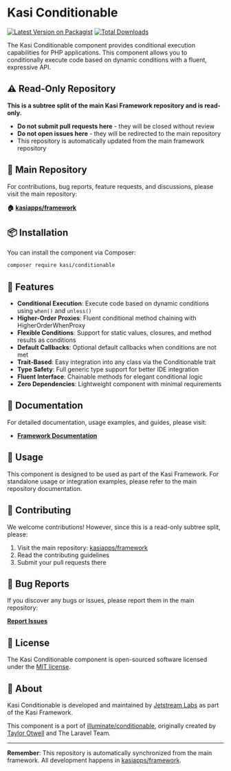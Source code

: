 # Kasi Conditionable

[![Latest Version on Packagist](https://img.shields.io/packagist/v/kasi/conditionable.svg?style=flat)](https://packagist.org/packages/kasi/conditionable)
[![Total Downloads](https://img.shields.io/packagist/dt/kasi/conditionable.svg?style=flat)](https://packagist.org/packages/kasi/conditionable)

The Kasi Conditionable component provides conditional execution capabilities for PHP applications. This component allows you to conditionally execute code based on dynamic conditions with a fluent, expressive API.

## ⚠️ Read-Only Repository

**This is a subtree split of the main Kasi Framework repository and is read-only.**

- **Do not submit pull requests here** - they will be closed without review
- **Do not open issues here** - they will be redirected to the main repository
- This repository is automatically updated from the main framework repository

## 📍 Main Repository

For contributions, bug reports, feature requests, and discussions, please visit the main repository:

**🏠 [kasiapps/framework](https://github.com/kasiapps/framework)**

## 📦 Installation

You can install the component via Composer:

```bash
composer require kasi/conditionable
```

## 🚀 Features

- **Conditional Execution**: Execute code based on dynamic conditions using `when()` and `unless()`
- **Higher-Order Proxies**: Fluent conditional method chaining with HigherOrderWhenProxy
- **Flexible Conditions**: Support for static values, closures, and method results as conditions
- **Default Callbacks**: Optional default callbacks when conditions are not met
- **Trait-Based**: Easy integration into any class via the Conditionable trait
- **Type Safety**: Full generic type support for better IDE integration
- **Fluent Interface**: Chainable methods for elegant conditional logic
- **Zero Dependencies**: Lightweight component with minimal requirements

## 📖 Documentation

For detailed documentation, usage examples, and guides, please visit:

- **[Framework Documentation](https://docs.kasiapp.com)**

## 🔧 Usage

This component is designed to be used as part of the Kasi Framework. For standalone usage or integration examples, please refer to the main repository documentation.

## 🤝 Contributing

We welcome contributions! However, since this is a read-only subtree split, please:

1. Visit the main repository: [kasiapps/framework](https://github.com/kasiapps/framework)
2. Read the contributing guidelines
3. Submit your pull requests there

## 🐛 Bug Reports

If you discover any bugs or issues, please report them in the main repository:

**[Report Issues](https://github.com/kasiapps/framework/issues)**

## 📄 License

The Kasi Conditionable component is open-sourced software licensed under the [MIT license](LICENSE.md).

## 🏢 About

Kasi Conditionable is developed and maintained by [Jetstream Labs](https://jetstreamlabs.com) as part of the Kasi Framework.

This component is a port of [illuminate/conditionable](https://github.com/illuminate/conditionable), originally created by [Taylor Otwell](https://github.com/taylorotwell) and The Laravel Team.

---

**Remember**: This repository is automatically synchronized from the main framework. All development happens in [kasiapps/framework](https://github.com/kasiapps/framework).
